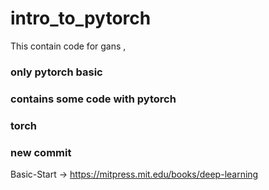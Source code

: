 # intro_to_pytorch
This contain code for gans ,

### only pytorch basic
### contains some code with pytorch
### torch
### new commit
Basic-Start -> https://mitpress.mit.edu/books/deep-learning
